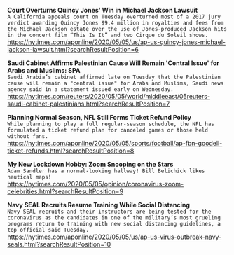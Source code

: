 **Court Overturns Quincy Jones' Win in Michael Jackson Lawsuit**\
`A California appeals court on Tuesday overturned most of a 2017 jury verdict awarding Quincy Jones $9.4 million in royalties and fees from the Michael Jackson estate over the use of Jones-produced Jackson hits in the concert film “This Is It” and two Cirque du Soleil shows.`\
https://nytimes.com/aponline/2020/05/05/us/ap-us-quincy-jones-michael-jackson-lawsuit.html?searchResultPosition=6

**Saudi Cabinet Affirms Palestinian Cause Will Remain 'Central Issue' for Arabs and Muslims: SPA**\
`Saudi Arabia’s cabinet affirmed late on Tuesday that the Palestinian cause will remain a "central issue" for Arabs and Muslims, Saudi news agency said in a statement issued early on Wednesday.`\
https://nytimes.com/reuters/2020/05/05/world/middleeast/05reuters-saudi-cabinet-palestinians.html?searchResultPosition=7

**Planning Normal Season, NFL Still Forms Ticket Refund Policy**\
`While planning to play a full regular-season schedule, the NFL has formulated a ticket refund plan for canceled games or those held without fans. `\
https://nytimes.com/aponline/2020/05/05/sports/football/ap-fbn-goodell-ticket-refunds.html?searchResultPosition=8

**My New Lockdown Hobby: Zoom Snooping on the Stars**\
`Adam Sandler has a normal-looking hallway! Bill Belichick likes nautical maps!`\
https://nytimes.com/2020/05/05/opinion/coronavirus-zoom-celebrities.html?searchResultPosition=9

**Navy SEAL Recruits Resume Training While Social Distancing**\
`Navy SEAL recruits and their instructors are being tested for the coronavirus as the candidates in one of the military’s most grueling programs return to training with new social distancing guidelines, a top official said Tuesday.`\
https://nytimes.com/aponline/2020/05/05/us/ap-us-virus-outbreak-navy-seals.html?searchResultPosition=10


